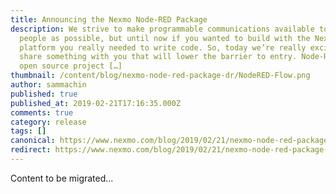 ```yaml
---
title: Announcing the Nexmo Node-RED Package
description: We strive to make programmable communications available to as many
  people as possible, but until now if you wanted to build with the Nexmo API
  platform you really needed to write code. So, today we’re really excited to
  share something with you that will lower the barrier to entry. Node-RED is an
  open source project […]
thumbnail: /content/blog/nexmo-node-red-package-dr/NodeRED-Flow.png
author: sammachin
published: true
published_at: 2019-02-21T17:16:35.000Z
comments: true
category: release
tags: []
canonical: https://www.nexmo.com/blog/2019/02/21/nexmo-node-red-package-dr
redirect: https://www.nexmo.com/blog/2019/02/21/nexmo-node-red-package-dr
---
```


Content to be migrated...
